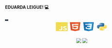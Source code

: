 #### EDUARDA LEIGUE! 💻

<img alt="Night Coding" src="./assets_readme/girl.jpg" width='10' align="center"/>

<div align="center">
  <img align="center" alt="eduarda-js" height="30" width="40" src="https://raw.githubusercontent.com/devicons/devicon/master/icons/javascript/javascript-plain.svg"/>
  <img align="center" alt="eduarda-html" height="30" width="40" src="https://raw.githubusercontent.com/devicons/devicon/master/icons/html5/html5-original.svg"/>
  <img align="center" alt="eduarda-css" height="30" width="40" src="https://raw.githubusercontent.com/devicons/devicon/master/icons/css3/css3-original.svg"/>
  <img align="center" alt="eduarda-Python" height="30" width="40" src="https://raw.githubusercontent.com/devicons/devicon/master/icons/python/python-original.svg"> 
  </div>

###
 
<div align="center"> 
  <a href ="ed.leigue@homtail.com"><img src="https://img.shields.io/badge/-Gmail-%23333?style=for-the-badge&logo=gmail&logoColor=white" target="_blank"></a>
  <a href="www.linkedin.com/in/eduarda-leigue" target="_blank"><img src="https://img.shields.io/badge/-LinkedIn-%230077B5?style=for-the-badge&logo=linkedin&logoColor=white" target="_blank"></a> 
</div>
